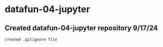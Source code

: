 # datafun-04-jupyter
## Created datafun-04-jupyter repository 9/17/24

``` cloned to local machine 9/17
created .gitignore file
```
